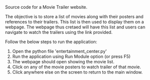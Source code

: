 Source code for a Movie Trailer website.

The objective is to store a list of movies along with their posters and references to their trailers. 
This list is then used to display them on a webpage.
The webpage thus cretaed will have this list and users can navigate to watch the trailers using the link provided.

Follow the below steps to run the application:
1. Open the python file 'entertainment_center.py'
2. Run the application using Run Module option (or press F5)
3. The webpage should open showing the movie list.
4. Click on any of the movie posters to watch trailer of that movie.
5. Click anywhere else on the screen to return to the main window.

